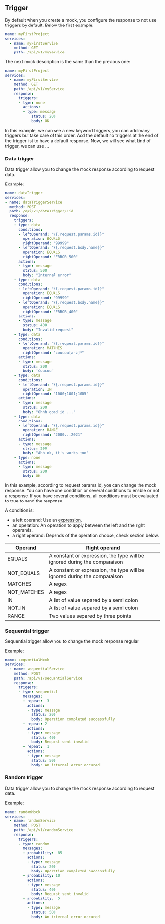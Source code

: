 ## Trigger

By default when you create a mock, you configure the response to not use triggers by default.
Below the first example:
```yaml
name: myFirstProject
services:
  - name: myFirstService
    method: GET
    path: /api/v1/myService

```

The next mock description is the same than the previous one:
```yaml
name: myFirstProject
services:
  - name: myFirstService
    method: GET
    path: /api/v1/myService
    response:
      triggers:
      - type: none
        actions:
        - type: message
            status: 200
            body: OK
```

In this example, we can see a new keyword triggers, you can add many triggers but take care of this order.
Add the default no triggers at the end of the trigger list to have a default response. 
Now, we will see what kind of trigger, we can use ...

### Data trigger

Data trigger allow you to change the mock response according to request data.

Example:
```yaml
name: dataTrigger
services:
- name: dataTriggerService
  method: POST
  path: /api/v1/dataTrigger/:id
  response:
    triggers:
    - type: data
      conditions:
      - leftOperand: "{{.request.params.id}}"
        operation: EQUALS
        rightOperand: "99999"
      - leftOperand: "{{.request.body.name}}"
        operation: EQUALS
        rightOperand: "ERROR_500"
      actions:
      - type: message
        status: 500
        body: "Internal error"
    - type: data
      conditions:
      - leftOperand: "{{.request.params.id}}"
        operation: EQUALS
        rightOperand: "99999"
      - leftOperand: "{{.request.body.name}}"
        operation: EQUALS
        rightOperand: "ERROR_400"
      actions:
      - type: message
        status: 400
        body: "Invalid request"
    - type: data
      conditions:
      - leftOperand: "{{.request.params.id}}"
        operation: MATCHES
        rightOperand: "coucou[a-z]*"
      actions:
      - type: message
        status: 200
        body: "Coucou"
    - type: data
      conditions:
      - leftOperand: "{{.request.params.id}}"
        operation: IN
        rightOperand: "1000;1001;1005"
      actions:
      - type: message
        status: 200
        body: "Ohhh good id ..."
    - type: data
      conditions:
      - leftOperand: "{{.request.params.id}}"
        operation: RANGE
        rightOperand: "2000...2021"
      actions:
      - type: message
        status: 200
        body: "Ahh ok, it's works too"
    - type: none
      actions:
      - type: message
        status: 200
        body: OK
```
In this example, according to request params id, you can change the mock response.
You can have one condition or several conditions to enable or not a response. If you have several conditions, all conditions must be evaluated to true to send the response.

A condition is:
* a left operand: Use an [expression](./expression.md).
* an operation: An operation to apply between the left and the right operands.
* a right operand: Depends of the operation choose, check section below.

Operand         | Right operand
--------------- | ------------------------------------------------------
EQUALS          | A constant or expression, the type will be ignored during the comparaison
NOT_EQUALS      | A constant or expression, the type will be ignored during the comparaison
MATCHES         | A regex
NOT_MATCHES     | A regex
IN              | A list of value separed by a semi colon
NOT_IN          | A list of value separed by a semi colon
RANGE           | Two values separed by three points

### Sequential trigger

Sequential trigger allow you to change the mock response regular

Example:
```yaml
name: sequentialMock
services:
  - name: sequentialService
    method: POST
    path: /api/v1/sequentialService
    response:
      triggers:
      - type: sequential
        messages:
        - repeat:  3
          actions:
          - type: message
            status: 200
            body: Operation completed successfully
        - repeat: 2
          actions:
          - type: message
            status: 400
            body: Request sent invalid
        - repeat:  1
          actions:
          - type: message
            status: 500
            body: An internal error occured
```

### Random trigger

Data trigger allow you to change the mock response according to request data.

Example:
```yaml
name: randomMock
services:
  - name: randomService
    method: POST
    path: /api/v1/randomService
    response:
      triggers:
      - type: random
        messages:
        - probability:  85
          actions:
          - type: message
            status: 200
            body: Operation completed successfully
        - probability: 10
          actions:
          - type: message
            status: 400
            body: Request sent invalid
        - probability:  5
          actions:
          - type: message
            status: 500
            body: An internal error occured
```